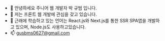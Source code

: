 - 👋 안녕하세요 주니어 웹 개발자 박 규범 입니다.
- 👀 저는 프론트 웹 개발에 관심을 갖고 있습니다.
- 🌱 근래에 학습하고 있는 언어는 React.js와 Next.js를 통한 SSR SPA앱을 개발하고 있으며, Node.js도 사용하고있습니다.
- 📫 gusbms0627@gmail.com

<!---
gus-bms/gus-bms is a ✨ special ✨ repository because its `README.md` (this file) appears on your GitHub profile.
You can click the Preview link to take a look at your changes.
--->
